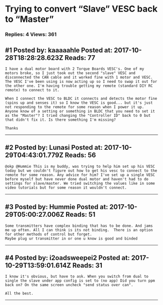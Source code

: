 # Trying to convert &ldquo;Slave&rdquo; VESC back to &ldquo;Master&rdquo;

### Replies: 4 Views: 361

## \#1 Posted by: kaaaaahle Posted at: 2017-10-28T18:28:28.623Z Reads: 77

```
I have a dual motor board with 2 Torque Boards VESC's. One of my motors broke, so I just took out the second "slave" VESC and disconnected the CAN cable and it worked fine with 1 motor and VESC. The VESC I've been using is now acting up so I need to swap it out for the other one. I'm having trouble getting my remote (standard DIY RC remote) to connect to it.

When I connect the VESC to BLDC it connects and detects the motor fine (spins up and senses it) so I know the VESC is good... but it's just not responding to the remote for some reason when I power it up. Anyone know of a setting or something in BLDC that you need to set it as the "Master"? I tried changing the "Controller ID" back to 0 but that didn't fix it. Is there something I'm missing?

Thanks
```

---
## \#2 Posted by: Lunasi Posted at: 2017-10-29T04:43:01.779Z Reads: 56

```
@okp @Hummie This is my buddy, was trying to help him set up his VESC today but we couldn't figure out how to get his vesc to connect to the remote for some reason. Any advice for him? I've set up a single VESC before myself but have never done dual motor and haven't had to do settings for slave/master. We tried switching the values like in some video tutorials but for some reason it wouldn't connect.
```

---
## \#3 Posted by: Hummie Posted at: 2017-10-29T05:00:27.006Z Reads: 51

```
Some transmitters have complex binding that has to be done. And jams me up often. All I can think is its not binding.  There is an option for other methods of control but forget. 
Maybe plug ur transmitter in or one u know is good and binded
```

---
## \#4 Posted by: i2oadsweepei2 Posted at: 2017-10-29T13:59:01.614Z Reads: 31

```
I know it's obvious, but have to ask. When you switch from dual to single the slave under app config is set to (no app) Did you turn ppm back on? On the same screen uncheck "send status over can".

All the best.
```

---
